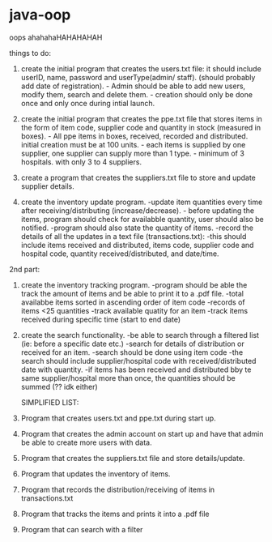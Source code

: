 # java-oop
oops
ahahahaHAHAHAHAH


things to do:

1. create the initial program that creates the users.txt file: it should include userID, name, password and userType(admin/ staff). (should probably add date of registration).
       - Admin should be able to add new users, modify them, search and delete them.
       - creation should only be done once and only once during intial launch.
   
2. create the initial program that creates the ppe.txt file that stores items in the form of item code, supplier code and quantity in stock (measured in boxes).
        - All ppe items in boxes, received, recorded and distributed. initial creation must be at 100 units.
        - each items is supplied by one supplier, one supplier can supply more than 1 type.
        - minimum of 3 hospitals. with only 3 to 4 suppliers.

3. create a program that creates the suppliers.txt file to store and update supplier details.

4. create the inventory update program.
         -update item quantities every time after receiving/distributing (increase/decrease).
         - before updating the items, program should check for availabble quantity, user should also be notified.
                 -program should also state the quantity of items.
         -record the details of all the updates in a text file (transactions.txt):
                 -this should include items received and distributed, items code, supplier code and hospital code, quantity received/distributed, and date/time.



2nd part:

1. create the inventory tracking program.
         -program should be able the track the amount of items and be able to print it to a .pdf file.
         -total availabbe items sorted in ascending order of item code
         -records of items <25 quantities
         -track available quatity for an item
         -track items received during specific time (start to end date)

2. create the search functionality.
         -be able to search through a filtered list (ie: before a specific date etc.)
         -search for details of distribution or received for an item.
         -search should be done using item code
         -the search should include supplier/hospital code with received/distributed date with quantity.
         -if items has been received and distributed bby te same supplier/hospital more than once, the quantities should be summed (?? idk either)


   SIMPLIFIED LIST:
1. Program that creates users.txt and ppe.txt during start up.
2. Program that creates the admin account on start up and have that admin be able to create more users with data.
3. Program that creates the suppliers.txt file and store details/update.
4. Program that updates the inventory of items.
5. Program that records the distribution/receiving of items in transactions.txt

6. Program that tracks the items and prints it into a .pdf file
7. Program that can search with a filter
